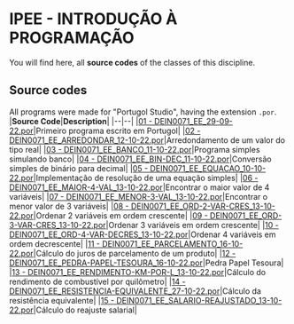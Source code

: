 # IPEE - INTRODUÇÃO À PROGRAMAÇÃO

You will find here, all **source codes** of the classes of this discipline.


## Source codes
All programs were made for "Portugol Studio", having the extension `.por`.
|**Source Code**|**Description**|
|--|--|
|[01 - DEIN0071_EE_29-09-22.por](https://github.com/edubr029/ufma/blob/main/IPEE/DEIN0071_EE_29-09-22.por "01 - DEIN0071_EE_29-09-22.por")|Primeiro programa escrito em Portugol|
|[02 - DEIN0071_EE_ARREDONDAR_12-10-22.por](https://github.com/edubr029/ufma/blob/main/IPEE/DEIN0071_EE_ARREDONDAR_12-10-22.por "02 - DEIN0071_EE_ARREDONDAR_12-10-22.por")|Arredondamento de um valor do tipo real|
|[03 - DEIN0071_EE_BANCO_11-10-22.por](https://github.com/edubr029/ufma/blob/main/IPEE/DEIN0071_EE_BANCO_11-10-22.por "3 - DEIN0071_EE_BANCO_11-10-22.por")|Programa simples simulando banco|
|[04 - DEIN0071_EE_BIN-DEC_11-10-22.por](https://github.com/edubr029/ufma/blob/main/IPEE/DEIN0071_EE_BIN-DEC_11-10-22.por "04 - DEIN0071_EE_BIN-DEC_11-10-22.por")|Conversão simples de binário para decimal|
|[05 - DEIN0071_EE_EQUACAO_10-10-22.por](https://github.com/edubr029/ufma/blob/main/IPEE/DEIN0071_EE_EQUACAO_10-10-22.por "05 - DEIN0071_EE_EQUACAO_10-10-22.por")|Implementação de resolução de uma equação simples|
|[06 - DEIN0071_EE_MAIOR-4-VAL_13-10-22.por](https://github.com/edubr029/ufma/blob/main/IPEE/DEIN0071_EE_MAIOR-4-VAL_13-10-22.por "06 - DEIN0071_EE_MAIOR-4-VAL_13-10-22.por")|Encontrar o maior valor de 4 variáveis|
|[07 - DEIN0071_EE_MENOR-3-VAL_13-10-22.por](https://github.com/edubr029/ufma/blob/main/IPEE/DEIN0071_EE_MENOR-3-VAL_13-10-22.por "07 - DEIN0071_EE_MENOR-3-VAL_13-10-22.por")|Encontrar o menor valor de 3 variáveis|
|[08 - DEIN0071_EE_ORD-2-VAR-CRES_13-10-22.por](https://github.com/edubr029/ufma/blob/main/IPEE/DEIN0071_EE_ORD-2-VAR-CRES_13-10-22.por "08 - DEIN0071_EE_ORD-2-VAR-CRES_13-10-22.por")|Ordenar 2 variáveis em ordem crescente|
|[09 - DEIN0071_EE_ORD-3-VAR-CRES_13-10-22.por](https://github.com/edubr029/ufma/blob/main/IPEE/DEIN0071_EE_ORD-3-VAR-CRES_13-10-22.por "09 - DEIN0071_EE_ORD-3-VAR-CRES_13-10-22.por")|Ordenar 3 variáveis em ordem crescente|
|[10 - DEIN0071_EE_ORD-4-VAR-DECRES_13-10-22.por](https://github.com/edubr029/ufma/blob/main/IPEE/DEIN0071_EE_ORD-4-VAR-DECRES_13-10-22.por "10 - DEIN0071_EE_ORD-4-VAR-DECRES_13-10-22.por")|Ordenar 4 variáveis em ordem decrescente|
|[11 - DEIN0071_EE_PARCELAMENTO_16-10-22.por](https://github.com/edubr029/ufma/blob/main/IPEE/DEIN0071_EE_PARCELAMENTO_16-10-22.por "11 - DEIN0071_EE_PARCELAMENTO_16-10-22.por")|Cálculo do juros de parcelamento de um produto|
|[12 - DEIN0071_EE_PEDRA-PAPEL-TESOURA_16-10-22.por](https://github.com/edubr029/ufma/blob/main/IPEE/DEIN0071_EE_PEDRA-PAPEL-TESOURA_16-10-22.por "12 - DEIN0071_EE_PEDRA-PAPEL-TESOURA_16-10-22.por")|Pedra Papel Tesoura|
|[13 - DEIN0071_EE_RENDIMENTO-KM-POR-L_13-10-22.por](https://github.com/edubr029/ufma/blob/main/IPEE/DEIN0071_EE_RENDIMENTO-KM-POR-L_13-10-22.por "13 - DEIN0071_EE_RENDIMENTO-KM-POR-L_13-10-22.por")|Cálculo do rendimento de combustível por quilômetro|
|[14 - DEIN0071_EE_RESISTENCIA-EQUIVALENTE_27-10-22.por](https://github.com/edubr029/ufma/blob/main/IPEE/DEIN0071_EE_RESISTENCIA-EQUIVALENTE_27-10-22.por "14 - DEIN0071_EE_RESISTENCIA-EQUIVALENTE_27-10-22.por")|Cálculo da resistência equivalente|
|[15 - DEIN0071_EE_SALARIO-REAJUSTADO_13-10-22.por](https://github.com/edubr029/ufma/blob/main/IPEE/DEIN0071_EE_SALARIO-REAJUSTADO_13-10-22.por "15 - DEIN0071_EE_SALARIO-REAJUSTADO_13-10-22.por")|Cálculo do reajuste salarial|
